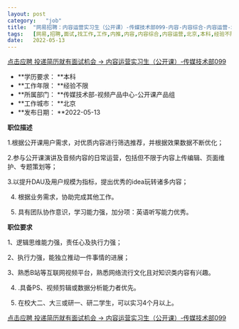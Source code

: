 ```yaml
---
layout:	post
category:	"job"
title:	"网易招聘：内容运营实习生（公开课）-传媒技术部099-内容-内容综合-内容运营-北京本科经验不限"
tags:	[网易,招聘,面试,找工作,工作,内推,内容,内容综合,内容运营,北京,本科,经验不限]
date:	2022-05-13
---
```


[点击应聘 投递简历就有面试机会 ->  内容运营实习生（公开课）-传媒技术部099](http://mobile.bole.netease.com/bole/boleDetail?id=30132&employeeId=346f03c3cda5f04c&key=all)



- **学历要求： **本科
- **工作年限： **经验不限
- **所属部门： **传媒技术部-视频产品中心-公开课产品组
- **工作城市： **北京
- **发布日期： **2022-05-13



**职位描述**

1.根据公开课用户需求，对优质内容进行筛选推荐，并根据效果数据不断优化；

2.参与公开课演讲及音频内容的日常运营，包括但不限于内容上传编辑、页面维护、专题策划等；

3.以提升DAU及用户规模为指标，提出优秀的idea玩转诸多内容；

4. 根据业务需求，协助完成其他工作。

5.  具有团队协作意识，学习能力强，加分项：英语听写能力优秀。



**职位要求**

1、逻辑思维能力强，责任心及执行力强；

2、执行力强，能独立推动一件事情的进展；

3、熟悉B站等互联网视频平台，熟悉网络流行文化且对知识类内容有兴趣。

4.  .具备PS、视频剪辑或数据分析能力者优先。

5. 在校大二、大三或研一、研二学生，可以实习4个月以上。



[点击应聘 投递简历就有面试机会 ->  内容运营实习生（公开课）-传媒技术部099](http://mobile.bole.netease.com/bole/boleDetail?id=30132&employeeId=346f03c3cda5f04c&key=all)